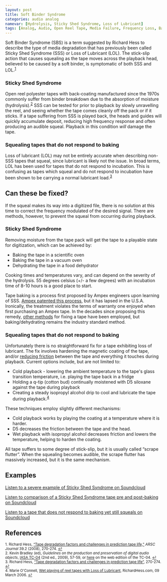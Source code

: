 ```yaml
---
layout: post
title: Soft Binder Syndrome
categories: audio analog
namevar: [Hydrolysis, Sticky Shed Syndrome, Loss of Lubricant]
tags: [Analog, Audio, Open Reel Tape, Media Failure, Frequency Loss, Baking]
---
```


Soft Binder Syndrome (SBS) is a term suggested by Richard Hess to describe the type of media degradation that has previously been called Sticky Shed Syndrome (SSS) or Loss of Lubricant (LOL). The stick-slip action that causes squealing as the tape moves across the playback head, believed to be caused by a soft binder, is symptomatic of both SSS and LOL.<sup><a href="#fn1" id="ref1">1</a></sup>

### Sticky Shed Syndrome

Open reel polyester tapes with back-coating manufactured since the 1970s commonly suffer from binder breakdown due to the absorption of moisture (hydrolysis).<sup><a href="#fn2" id="ref2">2</a></sup> SSS can be tested for prior to playback by slowly unravelling the reel, and seeing whether the tape comes cleanly off the pack or if it sticks. If a tape suffering from SSS is played back, the heads and guides will quickly accumulate deposit, reducing high frequency response and often producing an audible squeal. Playback in this condition _will_ damage the tape.

### Squealing tapes that do not respond to baking

Loss of lubricant (LOL) may not be entirely accurate when describing non-SSS tapes that squeal, since lubricant is likely not the issue. In broad terms, LOL has been used for tapes that do not respond to incubation. This is confusing as tapes which squeal and do not respond to incubation have been shown to be carrying a normal lubricant load.<sup><a href="#fn3" id="ref3">3</a></sup>

## Can these be fixed?

If the squeal makes its way into a digitized file, there is no solution at this time to correct the frequency modulated of the desired signal. There are methods, however, to prevent the squeal from occurring during playback.

### Sticky Shed Syndrome

Removing moisture from the tape pack will get the tape to a playable state for digitization, which can be achieved by:

* Baking the tape in a scientific oven
* Baking the tape in a vacuum oven
* Dehydrating the tape in a food dehydrator

Cooking times and temperatures vary, and can depend on the severity of the hydrolysis. 55 degrees celsius (+/- a few degrees) with an incubation time of 8-10 hours is a good place to start.

Tape baking is a process first proposed by Ampex engineers upon learning of SSS. [Ampex patented this process](http://www.richardhess.net/restoration_notes/USP5236790.pdf), but it has lapsed in the U.S.A. Ironically, the treatment violates the terms of warranty one enjoyed when first purchasing an Ampex tape.  In the decades since proposing this remedy, [other methods](http://www.rezerex.com/thestickyshedsolution.html) for fixing a tape have been employed, but baking/dehydrating remains the industry standard method.

### Squealing tapes that do not respond to baking

Unfortunately there is no straightforward fix for a tape exhibiting loss of lubricant. The fix involves hardening the magnetic coating of the tape, and/or [reducing friction](http://arsc-aaa.invisionzone.com/forums/index.php?showtopic=481) between the tape and everything it touches during playback. Current options include, but are not limited to:

* Cold playback - lowering the ambient temperature to the tape's glass transition temperature, i.e. playing the tape back in a fridge
* Holding a q-tip (cotton bud) continually moistened with D5 siloxane against the tape during playback
* Creating a steady isopropyl alcohol drip to cool and lubricate the tape during playback.<sup><a href="#fn4" id="ref4">4</a></sup>

These techniques employ slightly different mechanisms:

* Cold playback works by playing the coating at a temperature where it is harder.
* D5 decreases the friction between the tape and the head.
* Wet playback with isopropyl alcohol decreases friction and lowers the temperature, helping to harden the coating.

All tape suffers to some degree of stick-slip, but it is usually called “scrape flutter”. When the squealing becomes audible, the scrape flutter has massively increased, but it is the same mechanism.

## Examples

[Listen to a severe example of Sticky Shed Syndrome on Soundcloud](https://soundcloud.com/av_artifact_atlas/soft-binder-syndrom-sticky)

[Listen to comparison of a Sticky Shed Syndrome tape pre and post-baking on Soundcloud](https://soundcloud.com/av_artifact_atlas/soft-binder-syndrome-sticky)

[Listen to a tape that does not respond to baking yet still squeals on Soundcloud](https://soundcloud.com/av_artifact_atlas/soft-binder-syndrome-loss-of)

## References

<sup id="fn1">1. Richard Hess, [“Tape degradation factors and challenges in prediction tape life,”](http://www.richardhess.com/tape/history/HESS_Tape_Degradation_ARSC_Journal_39-2.pdf) _ARSC Journal_ 39.2 (2008), 270-274. <a href="#ref1" title="Jump back to footnote 1 in the text.">↩</a></sup>   
<sup id="fn2">2. Kevin Bradley (ed), _Guidelines on the production and preservation of digital audio objects_, [IASA TC-04](http://www.iasa-web.org/tc04/audio-preservation) (2nd ed., 2009), 57-59, or [here](http://www.iasa-web.org/tc04/magnetic-tapes-cleaning-and-carrier-restoration) on the web edition of the TC-04. <a href="#ref2" title="Jump back to footnote 2 in the text.">↩</a></sup>  
<sup id="fn3">3. Richard Hess, [“Tape degradation factors and challenges in prediction tape life”](http://www.richardhess.com/tape/history/HESS_Tape_Degradation_ARSC_Journal_39-2.pdf), 270-274. <a href="#ref3" title="Jump back to footnote 3 in the text.">↩</a></sup>  
<sup id="fn4">4. Marie O'Connell, [Wet playing of reel tapes with Loss of Lubricant](http://richardhess.com/notes/2006/03/09/wet-playing-of-reel-tapes-with-loss-of-lubricant-a-guest-article-by-marie-oconnell), RichardHess.com, 09 March 2006. <a href="#ref4" title="Jump back to footnote 4 in the text.">↩</a></sup> 
